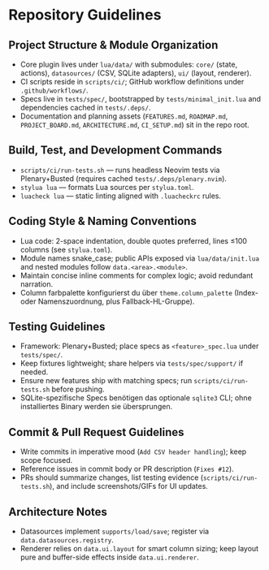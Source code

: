 # Repository Guidelines

## Project Structure & Module Organization
- Core plugin lives under `lua/data/` with submodules: `core/` (state, actions), `datasources/` (CSV, SQLite adapters), `ui/` (layout, renderer).
- CI scripts reside in `scripts/ci/`; GitHub workflow definitions under `.github/workflows/`.
- Specs live in `tests/spec/`, bootstrapped by `tests/minimal_init.lua` and dependencies cached in `tests/.deps/`.
- Documentation and planning assets (`FEATURES.md`, `ROADMAP.md`, `PROJECT_BOARD.md`, `ARCHITECTURE.md`, `CI_SETUP.md`) sit in the repo root.

## Build, Test, and Development Commands
- `scripts/ci/run-tests.sh` — runs headless Neovim tests via Plenary+Busted (requires cached `tests/.deps/plenary.nvim`).
- `stylua lua` — formats Lua sources per `stylua.toml`.
- `luacheck lua` — static linting aligned with `.luacheckrc` rules.

## Coding Style & Naming Conventions
- Lua code: 2-space indentation, double quotes preferred, lines ≤100 columns (see `stylua.toml`).
- Module names snake_case; public APIs exposed via `lua/data/init.lua` and nested modules follow `data.<area>.<module>`.
- Maintain concise inline comments for complex logic; avoid redundant narration.
- Column farbpalette konfigurierst du über `theme.column_palette` (Index- oder Namenszuordnung, plus Fallback-HL-Gruppe).

## Testing Guidelines
- Framework: Plenary+Busted; place specs as `<feature>_spec.lua` under `tests/spec/`.
- Keep fixtures lightweight; share helpers via `tests/spec/support/` if needed.
- Ensure new features ship with matching specs; run `scripts/ci/run-tests.sh` before pushing.
- SQLite-spezifische Specs benötigen das optionale `sqlite3` CLI; ohne installiertes Binary werden sie übersprungen.

## Commit & Pull Request Guidelines
- Write commits in imperative mood (`Add CSV header handling`); keep scope focused.
- Reference issues in commit body or PR description (`Fixes #12`).
- PRs should summarize changes, list testing evidence (`scripts/ci/run-tests.sh`), and include screenshots/GIFs for UI updates.

## Architecture Notes
- Datasources implement `supports/load/save`; register via `data.datasources.registry`.
- Renderer relies on `data.ui.layout` for smart column sizing; keep layout pure and buffer-side effects inside `data.ui.renderer`.
